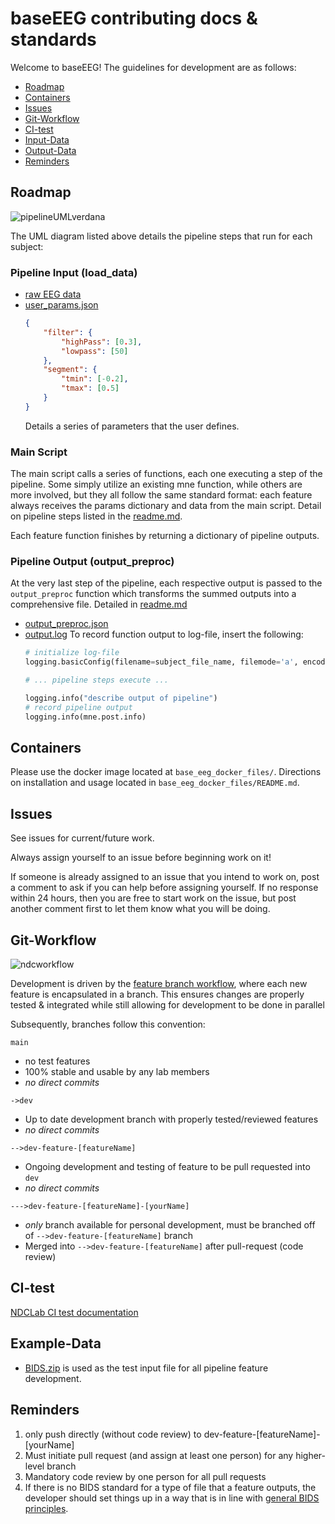 # baseEEG contributing docs & standards
Welcome to baseEEG! The guidelines for development are as follows: 

* [Roadmap](#Roadmap)  
* [Containers](#Containers)
* [Issues](#Issues)  
* [Git-Workflow](#Git-Workflow)  
* [CI-test](#CI-test)  
* [Input-Data](#Example-Data)  
* [Output-Data](#Output-Data)
* [Reminders](#Reminders)  


## Roadmap

![pipelineUMLverdana](https://user-images.githubusercontent.com/26397102/117684554-b96d3300-b17a-11eb-9b6c-0013e032331d.png)

The UML diagram listed above details the pipeline steps that run for each subject:

### Pipeline Input (load_data)
- [raw EEG data](#Example-Data)  
- [user_params.json](README.md)
    ```json
    {
        "filter": {
            "highPass": [0.3],
            "lowpass": [50]
        }, 
        "segment": {
            "tmin": [-0.2],
            "tmax": [0.5]
        }
    }
    ```
    Details a series of parameters that the user defines.

### Main Script 

The main script calls a series of functions, each one executing a step of the pipeline. Some simply utilize an existing mne function, while others are more involved, but they all follow the same standard format: each feature always receives the params dictionary and data from the main script. Detail on pipeline steps listed in the [readme.md](README.md). 

Each feature function finishes by returning a dictionary of pipeline outputs.

### Pipeline Output (output_preproc)
At the very last step of the pipeline, each respective output is passed to the `output_preproc` function which transforms the summed outputs into a comprehensive file. Detailed in [readme.md](README.md)
- [output_preproc.json](README.md)
- [output.log](README.md)
    To record function output to log-file, insert the following:
    ```python 
    # initialize log-file
    logging.basicConfig(filename=subject_file_name, filemode='a', encoding='utf-8', level=logging.NOTSET)

    # ... pipeline steps execute ...

    logging.info("describe output of pipeline")
    # record pipeline output
    logging.info(mne.post.info)
    ```


## Containers

Please use the docker image located at `base_eeg_docker_files/`. Directions on installation and usage located in `base_eeg_docker_files/README.md`. 


## Issues

See issues for current/future work. 

Always assign yourself to an issue before beginning work on it!

If someone is already assigned to an issue that you intend to work on, post a comment to ask if you can help before assigning yourself. If no response within 24 hours, then you are free to start work on the issue, but post another comment first to let them know what you will be doing.


## Git-Workflow 

![ndcworkflow](https://user-images.githubusercontent.com/26397102/116148813-00512800-a6a7-11eb-9624-cd81f11d3ada.png)

Development is driven by the [feature branch workflow](https://www.atlassian.com/git/tutorials/comparing-workflows/feature-branch-workflow), where each new feature is encapsulated in a branch. This ensures changes are properly tested & integrated while still allowing for development to be done in parallel

Subsequently, branches follow this convention:

`main`
- no test features
- 100% stable and usable by any lab members 
- *no direct commits*

`->dev`
- Up to date development branch with properly tested/reviewed features 
- *no direct commits*

`-->dev-feature-[featureName]`
- Ongoing development and testing of feature to be pull requested into `dev` 
- *no direct commits*

`--->dev-feature-[featureName]-[yourName]`
- *only* branch available for personal development, must be branched off of `-->dev-feature-[featureName]` branch
- Merged into `-->dev-feature-[featureName]` after pull-request (code review)


## CI-test
[NDCLab CI test documentation](https://docs.google.com/document/d/1lTYCLn6XK4Ln-BjcNhMMqpQFhYWg6OHB/edit)


## Example-Data
- [BIDS.zip](https://drive.google.com/drive/u/0/folders/1aQY97T9EfkPEkuiCav2ei9cs0DFegO4-) is used as the test input file for all pipeline feature development. 


## Reminders
1. only push directly (without code review) to dev-feature-[featureName]-[yourName]
2. Must initiate pull request (and assign at least one person) for any higher-level branch
3. Mandatory code review by one person for all pull requests 
4. If there is no BIDS standard for a type of file that a feature outputs, the developer should set things up in a way that is in line with [general BIDS principles](https://www.nature.com/articles/s41597-019-0104-8).

